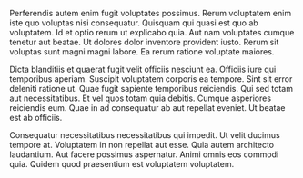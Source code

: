 Perferendis autem enim fugit voluptates possimus. Rerum voluptatem enim iste quo voluptas nisi consequatur. Quisquam qui quasi est quo ab voluptatem. Id et optio rerum ut explicabo quia. Aut nam voluptates cumque tenetur aut beatae. Ut dolores dolor inventore provident iusto. Rerum sit voluptas sunt magni magni labore. Ea rerum ratione voluptate maiores.

Dicta blanditiis et quaerat fugit velit officiis nesciunt ea. Officiis iure qui temporibus aperiam. Suscipit voluptatem corporis ea tempore. Sint sit error deleniti ratione ut. Quae fugit sapiente temporibus reiciendis. Qui sed totam aut necessitatibus. Et vel quos totam quia debitis. Cumque asperiores reiciendis eum. Quae in ad consequatur ab aut repellat eveniet. Ut beatae est ab officiis.

Consequatur necessitatibus necessitatibus qui impedit. Ut velit ducimus tempore at. Voluptatem in non repellat aut esse. Quia autem architecto laudantium. Aut facere possimus aspernatur. Animi omnis eos commodi quia. Quidem quod praesentium est voluptatem voluptatem.
